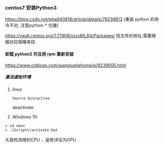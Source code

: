 ### centos7 安装Python3 

https://blog.csdn.net/elija940818/article/details/79238813  (重装 python 的命令不对, 注意python-* 位置)

https://vault.centos.org/7.7.1908/os/x86_64/Packages/     找文件的地址,需要根据对应镜像来找

#### 卸载 python2 并且用 rpm 重新安装

https://www.cnblogs.com/wangjunjiehome/p/9239005.html



#####  激活虚拟环境

1. linux 

   ```shell
   Source bin/active
   ```

   deactivate

2. Windows 10:

```text
> cd venv
> .\Scripts\activate.bat
```


头肩检测用的CPU ，姿势评估为GPU
